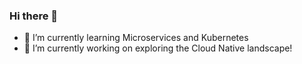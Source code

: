 ### Hi there 👋

- 🌱 I’m currently learning Microservices and Kubernetes
- 🔭 I’m currently working on exploring the Cloud Native landscape!

<!--
**Stvdputten/Stvdputten** is a ✨ _special_ ✨ repository because its `README.md` (this file) appears on your GitHub profile.

Here are some ideas to get you started:
- 🌱 I’m currently learning Flutter
- 🤔 I’m looking for help with learning to code distributed systems
- 
- 🔭 I’m currently working on ...
- 🌱 I’m currently learning ...
- 👯 I’m looking to collaborate on ...
- 🤔 I’m looking for help with ...
- 💬 Ask me about ...
- 📫 How to reach me: ...
- 😄 Pronouns: ...
- ⚡ Fun fact: ...
-->
